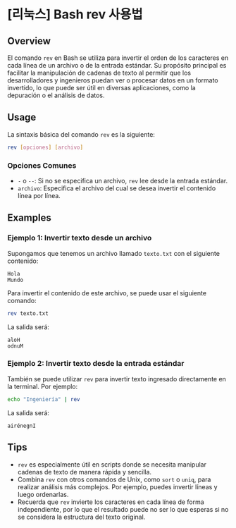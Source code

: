 # [리눅스] Bash rev 사용법

## Overview
El comando `rev` en Bash se utiliza para invertir el orden de los caracteres en cada línea de un archivo o de la entrada estándar. Su propósito principal es facilitar la manipulación de cadenas de texto al permitir que los desarrolladores y ingenieros puedan ver o procesar datos en un formato invertido, lo que puede ser útil en diversas aplicaciones, como la depuración o el análisis de datos.

## Usage
La sintaxis básica del comando `rev` es la siguiente:

```bash
rev [opciones] [archivo]
```

### Opciones Comunes
- `-` o `--`: Si no se especifica un archivo, `rev` lee desde la entrada estándar.
- `archivo`: Especifica el archivo del cual se desea invertir el contenido línea por línea.

## Examples
### Ejemplo 1: Invertir texto desde un archivo
Supongamos que tenemos un archivo llamado `texto.txt` con el siguiente contenido:

```
Hola
Mundo
```

Para invertir el contenido de este archivo, se puede usar el siguiente comando:

```bash
rev texto.txt
```

La salida será:

```
aloH
odnuM
```

### Ejemplo 2: Invertir texto desde la entrada estándar
También se puede utilizar `rev` para invertir texto ingresado directamente en la terminal. Por ejemplo:

```bash
echo "Ingeniería" | rev
```

La salida será:

```
airénegnI
```

## Tips
- `rev` es especialmente útil en scripts donde se necesita manipular cadenas de texto de manera rápida y sencilla.
- Combina `rev` con otros comandos de Unix, como `sort` o `uniq`, para realizar análisis más complejos. Por ejemplo, puedes invertir líneas y luego ordenarlas.
- Recuerda que `rev` invierte los caracteres en cada línea de forma independiente, por lo que el resultado puede no ser lo que esperas si no se considera la estructura del texto original.